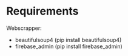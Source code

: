 # Requirements
Webscrapper:
* beautifulsoup4 (pip install beautifulsoup4)
* firebase_admin (pip install firebase_admin)